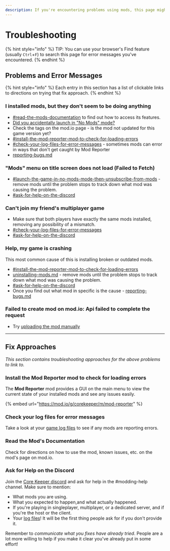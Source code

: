 ```yaml
---
description: If you're encountering problems using mods, this page might have the solution.
---
```


# Troubleshooting

{% hint style="info" %}
TIP: You can use your browser's Find feature (usually `Ctrl`+`F`) to search this page for error messages you've encountered.&#x20;
{% endhint %}

## Problems and Error Messages

{% hint style="info" %}
Each entry in this section has a list of clickable links to directions on trying that fix approach.
{% endhint %}

### I installed mods, but they don't seem to be doing anything

* [#read-the-mods-documentation](troubleshooting.md#read-the-mods-documentation "mention") to find out how to access its features.
* [Did you accidentally launch in "No Mods" mode?](uninstalling-mods.md#launch-the-game-in-no-mods-mode-then-unsubscribe-from-mods)
* Check the tags on the mod.io page - is the mod not updated for this game version yet?
* [#install-the-mod-reporter-mod-to-check-for-loading-errors](troubleshooting.md#install-the-mod-reporter-mod-to-check-for-loading-errors "mention")&#x20;
* [#check-your-log-files-for-error-messages](troubleshooting.md#check-your-log-files-for-error-messages "mention")  - sometimes mods can error in ways that don't get caught by Mod Reporter
* [reporting-bugs.md](reporting-bugs.md "mention")

### "Mods" menu on title screen does not load (Failed to Fetch)

* [#launch-the-game-in-no-mods-mode-then-unsubscribe-from-mods](uninstalling-mods.md#launch-the-game-in-no-mods-mode-then-unsubscribe-from-mods "mention")  - remove mods until the problem stops to track down what mod was causing the problem.
* [#ask-for-help-on-the-discord](troubleshooting.md#ask-for-help-on-the-discord "mention")

### Can't join my friend's multiplayer game

* Make sure that both players have exactly the same mods installed, removing any possibility of a mismatch.
* [#check-your-log-files-for-error-messages](troubleshooting.md#check-your-log-files-for-error-messages "mention")
* [#ask-for-help-on-the-discord](troubleshooting.md#ask-for-help-on-the-discord "mention")

### Help, my game is crashing

This most common cause of this is installing broken or outdated mods.

* [#install-the-mod-reporter-mod-to-check-for-loading-errors](troubleshooting.md#install-the-mod-reporter-mod-to-check-for-loading-errors "mention")
* [uninstalling-mods.md](uninstalling-mods.md "mention")  - remove mods until the problem stops to track down what mod was causing the problem.
* [#ask-for-help-on-the-discord](troubleshooting.md#ask-for-help-on-the-discord "mention")
* Once you find out what mod in specific is the cause - [reporting-bugs.md](reporting-bugs.md "mention")

### Failed to create mod on mod.io: Api failed to complete the request

* Try [uploading the mod manually](../creating-mods/releasing-mods/mod-files-upload.md)

***

## Fix Approaches

_This section contains troubleshooting approaches for the above problems to link to._

### Install the Mod Reporter mod to check for loading errors

The **Mod Reporter** mod provides a GUI on the main menu to view the current state of your installed mods and see any issues easily.

{% embed url="https://mod.io/g/corekeeper/m/mod-reporter" %}

### Check your log files for error messages

Take a look at your [game log files](../concepts/important-folder-paths.md#log-files) to see if any mods are reporting errors.

### Read the Mod's Documentation

Check for directions on how to use the mod, known issues, etc. on the mod's page on mod.io.

### Ask for Help on the Discord

Join the [Core Keeper discord](https://discord.com/invite/corekeeper) and ask for help in the #modding-help channel. Make sure to mention:

* What mods you are using.
* What you expected to happen,and what actually happened.
* If you're playing in singleplayer, multiplayer, or a dedicated server, and if you're the host or the client.
* Your [log files](../concepts/important-folder-paths.md#log-files)! It will be the first thing people ask for if you don't provide it.

Remember to _communicate what you fixes have already tried_. People are a lot more willing to help if you make it clear you've already put in some effort!
